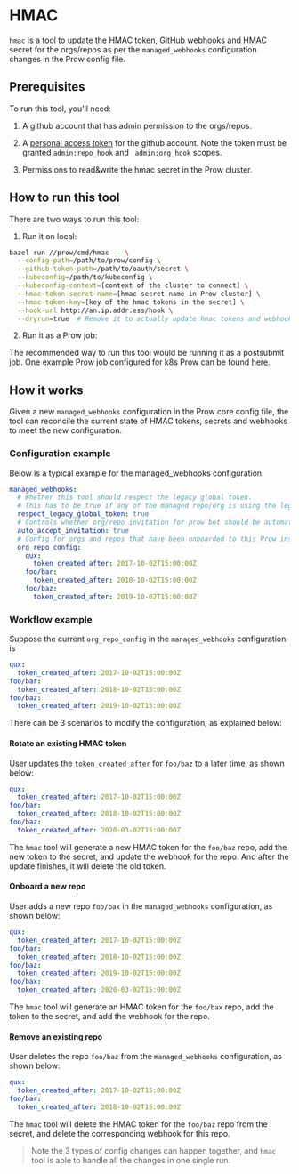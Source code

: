 # HMAC

`hmac` is a tool to update the HMAC token, GitHub webhooks and HMAC secret
for the orgs/repos as per the `managed_webhooks` configuration changes in the Prow config file.

## Prerequisites

To run this tool, you'll need:

1. A github account that has admin permission to the orgs/repos.

1. A [personal access token](https://github.com/settings/tokens) for the github account. 
Note the token must be granted `admin:repo_hook` and ` admin:org_hook` scopes.

1. Permissions to read&write the hmac secret in the Prow cluster.

## How to run this tool

There are two ways to run this tool:

1. Run it on local:

```sh
bazel run //prow/cmd/hmac -- \
  --config-path=/path/to/prow/config \
  --github-token-path=/path/to/oauth/secret \
  --kubeconfig=/path/to/kubeconfig \
  --kubeconfig-context=[context of the cluster to connect] \
  --hmac-token-secret-name=[hmac secret name in Prow cluster] \
  --hmac-token-key=[key of the hmac tokens in the secret] \
  --hook-url http://an.ip.addr.ess/hook \
  --dryrun=true  # Remove it to actually update hmac tokens and webhooks
```

2. Run it as a Prow job:

The recommended way to run this tool would be running it as a postsubmit job.
One example Prow job configured for k8s Prow can be found [here](https://github.com/kubernetes/test-infra/blob/b11722064aea0913f4b02cb6aabda1f91f0abc7f/config/jobs/kubernetes/test-infra/test-infra-trusted.yaml#L113-L156).

## How it works

Given a new `managed_webhooks` configuration in the Prow core config file,
the tool can reconcile the current state of HMAC tokens, secrets and
webhooks to meet the new configuration.

### Configuration example

Below is a typical example for the managed_webhooks configuration:

```yaml
managed_webhooks:
  # Whether this tool should respect the legacy global token.
  # This has to be true if any of the managed repo/org is using the legacy global token that is manually created.   
  respect_legacy_global_token: true
  # Controls whether org/repo invitation for prow bot should be automatically accepted or not
  auto_accept_invitation: true
  # Config for orgs and repos that have been onboarded to this Prow instance.
  org_repo_config:
    qux:
      token_created_after: 2017-10-02T15:00:00Z
    foo/bar:
      token_created_after: 2018-10-02T15:00:00Z
    foo/baz:
      token_created_after: 2019-10-02T15:00:00Z
```

### Workflow example

Suppose the current `org_repo_config` in the `managed_webhooks` configuration is
```yaml
qux:
  token_created_after: 2017-10-02T15:00:00Z
foo/bar:
  token_created_after: 2018-10-02T15:00:00Z
foo/baz:
  token_created_after: 2019-10-02T15:00:00Z
``` 

There can be 3 scenarios to modify the configuration, as explained below:

#### Rotate an existing HMAC token

User updates the `token_created_after` for `foo/baz` to a later time, as shown below:
```yaml
qux:
  token_created_after: 2017-10-02T15:00:00Z
foo/bar:
  token_created_after: 2018-10-02T15:00:00Z
foo/baz:
  token_created_after: 2020-03-02T15:00:00Z
``` 

The `hmac` tool will generate a new HMAC token for the `foo/baz` repo,
add the new token to the secret, and update the webhook for the repo.
And after the update finishes, it will delete the old token.

#### Onboard a new repo

User adds a new repo `foo/bax` in the `managed_webhooks` configuration, as shown below:
```yaml
qux:
  token_created_after: 2017-10-02T15:00:00Z
foo/bar:
  token_created_after: 2018-10-02T15:00:00Z
foo/baz:
  token_created_after: 2019-10-02T15:00:00Z
foo/bax:
  token_created_after: 2020-03-02T15:00:00Z
``` 

The `hmac` tool will generate an HMAC token for the `foo/bax` repo,
add the token to the secret, and add the webhook for the repo.

#### Remove an existing repo

User deletes the repo `foo/baz` from the `managed_webhooks` configuration, as shown below:
```yaml
qux:
  token_created_after: 2017-10-02T15:00:00Z
foo/bar:
  token_created_after: 2018-10-02T15:00:00Z
``` 

The `hmac` tool will delete the HMAC token for the `foo/baz` repo from
the secret, and delete the corresponding webhook for this repo.

> Note the 3 types of config changes can happen together, and `hmac` tool
> is able to handle all the changes in one single run.
